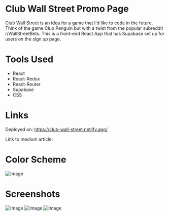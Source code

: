 # Club Wall Street Promo Page
Club Wall Street is an idea for a game that I'd like to code in the future. Think of the game Club Penguin but with a twist from the popular subreddit r/WallStreetBets. This is a front-end React App that has Supabase set up for users on the sign up page.

# Tools Used
* React
* React-Redux
* React-Router
* Supabase
* CSS

# Links

Deployed on: https://club-wall-street.netlify.app/

Link to medium article: 

# Color Scheme

![image](https://user-images.githubusercontent.com/80011655/121611877-4845c780-ca27-11eb-9186-07e78b156949.png)

# Screenshots

![image](https://user-images.githubusercontent.com/80011655/121611921-60b5e200-ca27-11eb-8892-6ef969fbf047.png)
![image](https://user-images.githubusercontent.com/80011655/121611943-6b707700-ca27-11eb-95b1-da5d9f773e24.png)
![image](https://user-images.githubusercontent.com/80011655/121612031-98248e80-ca27-11eb-8ba4-b687b5c53cdf.png)


